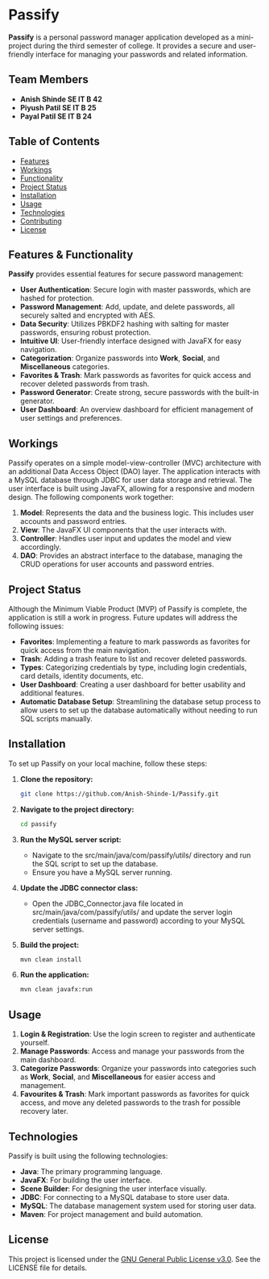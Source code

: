 # Passify

**Passify** is a personal password manager application developed as a mini-project during the third semester of college. It provides a secure and user-friendly interface for managing your passwords and related information.

## Team Members

- **Anish Shinde SE IT B 42** 
- **Piyush Patil SE IT B 25** 
- **Payal Patil SE IT B 24** 

## Table of Contents

- [Features](#features)
- [Workings](#workings)
- [Functionality](#functionality)
- [Project Status](#project-status)
- [Installation](#installation)
- [Usage](#usage)
- [Technologies](#technologies)
- [Contributing](#contributing)
- [License](#license)

## Features & Functionality

**Passify** provides essential features for secure password management:

- **User Authentication**: Secure login with master passwords, which are hashed for protection.
- **Password Management**: Add, update, and delete passwords, all securely salted and encrypted with AES.
- **Data Security**: Utilizes PBKDF2 hashing with salting for master passwords, ensuring robust protection.
- **Intuitive UI**: User-friendly interface designed with JavaFX for easy navigation.
- **Categorization**: Organize passwords into **Work**, **Social**, and **Miscellaneous** categories.
- **Favorites & Trash**: Mark passwords as favorites for quick access and recover deleted passwords from trash.
- **Password Generator**: Create strong, secure passwords with the built-in generator.
- **User Dashboard**: An overview dashboard for efficient management of user settings and preferences.


## Workings

Passify operates on a simple model-view-controller (MVC) architecture with an additional Data Access Object (DAO) layer. The application interacts with a MySQL database through JDBC for user data storage and retrieval. The user interface is built using JavaFX, allowing for a responsive and modern design. The following components work together:

1. **Model**: Represents the data and the business logic. This includes user accounts and password entries.
2. **View**: The JavaFX UI components that the user interacts with.
3. **Controller**: Handles user input and updates the model and view accordingly.
4. **DAO**: Provides an abstract interface to the database, managing the CRUD operations for user accounts and password entries. 

## Project Status

Although the Minimum Viable Product (MVP) of Passify is complete, the application is still a work in progress. Future updates will address the following issues:

- **Favorites**: Implementing a feature to mark passwords as favorites for quick access from the main navigation.
- **Trash**: Adding a trash feature to list and recover deleted passwords.
- **Types**: Categorizing credentials by type, including login credentials, card details, identity documents, etc.
- **User Dashboard**: Creating a user dashboard for better usability and additional features.
- **Automatic Database Setup**: Streamlining the database setup process to allow users to set up the database automatically without needing to run SQL scripts manually.

## Installation

To set up Passify on your local machine, follow these steps:

1. **Clone the repository:**

   ```bash
   git clone https://github.com/Anish-Shinde-1/Passify.git
   ```

2. **Navigate to the project directory:**

   ```bash
   cd passify
   ```
3. **Run the MySQL server script:**

      - Navigate to the src/main/java/com/passify/utils/ directory and run the SQL script to set up the database.
      - Ensure you have a MySQL server running.


4. **Update the JDBC connector class:**

      - Open the JDBC_Connector.java file located in src/main/java/com/passify/utils/ and update the server login credentials (username and password) according to your MySQL server settings.

   
5. **Build the project:**

   ```bash
   mvn clean install
   ```

6. **Run the application:**

   ```bash
   mvn clean javafx:run
   ```
   
## Usage

1. **Login & Registration**: Use the login screen to register and authenticate yourself.
2. **Manage Passwords**: Access and manage your passwords from the main dashboard.
3. **Categorize Passwords**: Organize your passwords into categories such as **Work**, **Social**, and **Miscellaneous** for easier access and management.
4. **Favourites & Trash**: Mark important passwords as favorites for quick access, and move any deleted passwords to the trash for possible recovery later.


## Technologies

Passify is built using the following technologies:

- **Java**: The primary programming language.
- **JavaFX**: For building the user interface.
- **Scene Builder**: For designing the user interface visually.
- **JDBC**: For connecting to a MySQL database to store user data.
- **MySQL**: The database management system used for storing user data.
- **Maven**: For project management and build automation.

## License

This project is licensed under the [GNU General Public License v3.0](LICENSE). See the LICENSE file for details.